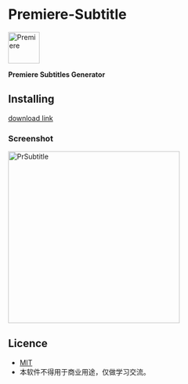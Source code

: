 # Premiere-Subtitle
<img src="https://gss2.bdstatic.com/-fo3dSag_xI4khGkpoWK1HF6hhy/baike/w%3D268/sign=24b4e201dd3f8794d3ff4f28ea1a0ead/5bafa40f4bfbfbed1d9537c671f0f736aec31fbe.jpg" alt="Premiere" width="64">

**Premiere Subtitles Generator**

## Installing
[download link](https://github.com/LewisTian/Premiere-Subtitle/releases)

### Screenshot
<img src="https://i.loli.net/2017/08/19/59983b985aaef.png" alt="PrSubtitle" width="350" />


## Licence
- [MIT](https://github.com/LewisTian/PremiereSubtitle/blob/master/LICENSE)
- 本软件不得用于商业用途，仅做学习交流。
